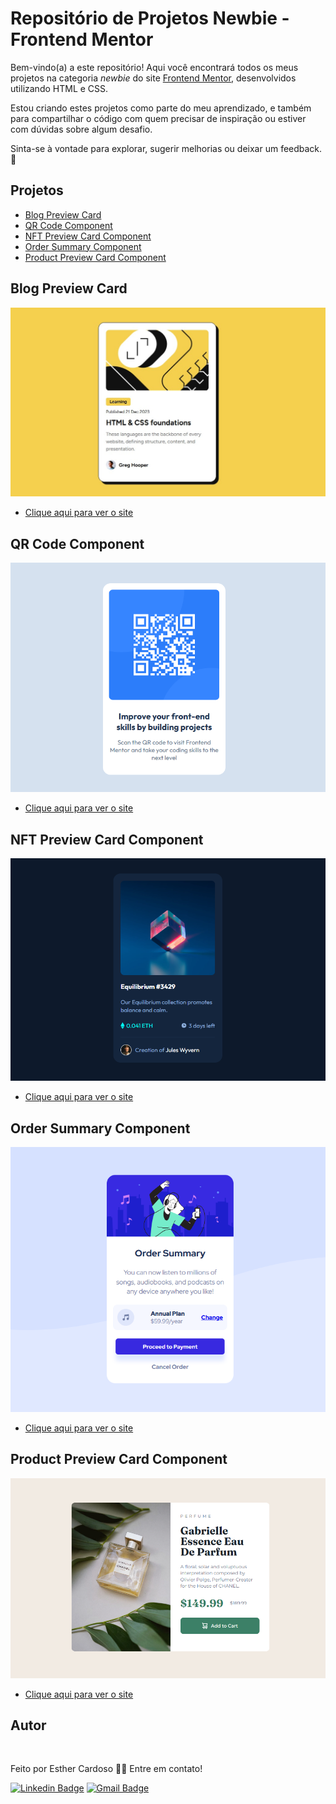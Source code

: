 # Repositório de Projetos Newbie - Frontend Mentor

Bem-vindo(a) a este repositório! Aqui você encontrará todos os meus projetos na categoria *newbie* do site [Frontend Mentor](https://www.frontendmentor.io/), desenvolvidos utilizando HTML e CSS.  

Estou criando estes projetos como parte do meu aprendizado, e também para compartilhar o código com quem precisar de inspiração ou estiver com dúvidas sobre algum desafio.

Sinta-se à vontade para explorar, sugerir melhorias ou deixar um feedback. 🚀

## Projetos
- [Blog Preview Card](#blog-preview-card)
- [QR Code Component](#qr-code-component)
- [NFT Preview Card Component](#nft-preview-card-component)
- [Order Summary Component](#order-summary-component)
- [Product Preview Card Component](#product-preview-card-component)

## Blog Preview Card <a name="blog-preview-card"></a>
![Blog preview card](./blog-preview-card/blog-preview-card.jpg)
- [Clique aqui para ver o site](https://blog-preview-card-esther.netlify.app/)

## QR Code Component <a name="qr-code-component"></a>
![QR Code Component](./qr-code-component/qr-code-readme.png)
- [Clique aqui para ver o site](https://qr-code-component-esther.netlify.app/)

## NFT Preview Card Component <a name="nft-preview-card-component"></a>
![NFT Preview Card Component](./nft-preview-card-component/nft-readme.png)
- [Clique aqui para ver o site](https://nft-preview-card-component-esther.netlify.app/)

## Order Summary Component <a name="order-summary-component"></a>
![Order Summary Component](./order-summary-component/order-summary-readme.png)
- [Clique aqui para ver o site](https://order-summary-component-esther.netlify.app/)

## Product Preview Card Component <a name="product-preview-card-component"></a>
![Product Preview Card Component](./product-preview-card-component/product-preview-readme.png)
- [Clique aqui para ver o site](https://product-preview-card-component-esther.netlify.app/)

## Autor
<a href="https://www.instagram.com/_esther_cardoso/">
 <img src="https://avatars.githubusercontent.com/u/70102263?v=4" width="200px;" alt=""/>
 <br />
</a>

Feito por Esther Cardoso 👋🏽 Entre em contato!

[![Linkedin Badge](https://img.shields.io/badge/-Esther-blue?style=flat-square&logo=Linkedin&logoColor=white&link=https://www.linkedin.com/in/esther-cardoso/)](https://www.linkedin.com/in/esther-cardoso/)
[![Gmail Badge](https://img.shields.io/badge/-esthercardosofernandes@gmail.com-c14438?style=flat-square&logo=Gmail&logoColor=white&link=mailto:esthercardosofernandes.com)](mailto:esthercardosofernandes@gmail.com)